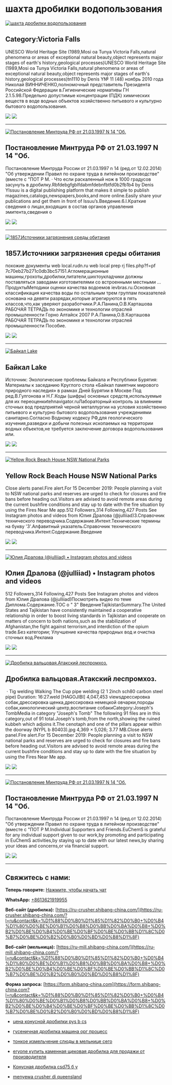 # шахта дробилки водопользования

<a href="https://swt.shibang-china.com/?l=ru&img&k=%D1%88%D0%B0%D1%85%D1%82%D0%B0+%D0%B4%D1%80%D0%BE%D0%B1%D0%B8%D0%BB%D0%BA%D0%B8+%D0%B2%D0%BE%D0%B4%D0%BE%D0%BF%D0%BE%D0%BB%D1%8C%D0%B7%D0%BE%D0%B2%D0%B0%D0%BD%D0%B8%D1%8F" target="_blank">![шахта дробилки водопользования](http://static.shibang-china.com/all-800x300/834.jpg)</a>

## Category:Victoria Falls
UNESCO World Heritage Site (1989,Mosi oa Tunya Victoria Falls,natural phenomena or areas of exceptional natural beauty,object represents major stages of earth's history,geological processes)UNESCO World Heritage Site (1989,Mosi oa Tunya Victoria Falls,natural phenomena or areas of exceptional natural beauty,object represents major stages of earth's history,geological processes)tn1110 by Denis Y№ 11 (48) ноябрь 2010 года Николай ВИННИЧЕНКО,полномочный представитель Президента Российской Федерации в.Гигиенические нормативы ГН 2.1.5.98.Предельно допустимые концентрации (ПДК) химических веществ в воде водных объектов хозяйственно питьевого и культурно бытового водопользования.


<a href="https://whatsapp.shibangsoft.com/WhatsApp.php" target="_blank" title="WhatsApp">![](http://static.shibang-china.com/icon/whatsapp.png)</a> <a href="https://swt.shibang-china.com/?l=ru&icon&k=%D1%88%D0%B0%D1%85%D1%82%D0%B0+%D0%B4%D1%80%D0%BE%D0%B1%D0%B8%D0%BB%D0%BA%D0%B8+%D0%B2%D0%BE%D0%B4%D0%BE%D0%BF%D0%BE%D0%BB%D1%8C%D0%B7%D0%BE%D0%B2%D0%B0%D0%BD%D0%B8%D1%8F" target="_blank">![](http://static.shibang-china.com/icon/chat-ru.png)</a>

---

<a href="https://swt.shibang-china.com/?l=ru&img&k=%D1%88%D0%B0%D1%85%D1%82%D0%B0+%D0%B4%D1%80%D0%BE%D0%B1%D0%B8%D0%BB%D0%BA%D0%B8+%D0%B2%D0%BE%D0%B4%D0%BE%D0%BF%D0%BE%D0%BB%D1%8C%D0%B7%D0%BE%D0%B2%D0%B0%D0%BD%D0%B8%D1%8F" target="_blank">![Постановление Минтруда РФ от 21.03.1997 N 14 &quot;Об.](http://static.shibang-china.com/all-800x300/688.jpg)</a>

## Постановление Минтруда РФ от 21.03.1997 N 14 &quot;Об.
Постановление Минтруда России от 21.03.1997 n 14 (ред.от 12.02.2014) &quot;Об утверждении Правил по охране труда в литейном производстве&quot; (вместе с &quot;ПОТ Р М.&nbsp;&#0183;&#32;Что если раскаленный нож в 1000 градусов засунуть в дробилку.Rbfdebgfgblfdabmfdebnfbtfd0b2fb1b4 by Denis YIssuu is a digital publishing platform that makes it simple to publish magazines,catalogs,newspapers,books,and more online.Easily share your publications and get them in front of Issuu’s.Введение.6.I.Краткие сведения о лицах,входящих в состав органов управления эмитента,сведения о


<a href="https://whatsapp.shibangsoft.com/WhatsApp.php" target="_blank" title="WhatsApp">![](http://static.shibang-china.com/icon/whatsapp.png)</a> <a href="https://swt.shibang-china.com/?l=ru&icon&k=%D1%88%D0%B0%D1%85%D1%82%D0%B0+%D0%B4%D1%80%D0%BE%D0%B1%D0%B8%D0%BB%D0%BA%D0%B8+%D0%B2%D0%BE%D0%B4%D0%BE%D0%BF%D0%BE%D0%BB%D1%8C%D0%B7%D0%BE%D0%B2%D0%B0%D0%BD%D0%B8%D1%8F" target="_blank">![](http://static.shibang-china.com/icon/chat-ru.png)</a>

---

<a href="https://swt.shibang-china.com/?l=ru&img&k=%D1%88%D0%B0%D1%85%D1%82%D0%B0+%D0%B4%D1%80%D0%BE%D0%B1%D0%B8%D0%BB%D0%BA%D0%B8+%D0%B2%D0%BE%D0%B4%D0%BE%D0%BF%D0%BE%D0%BB%D1%8C%D0%B7%D0%BE%D0%B2%D0%B0%D0%BD%D0%B8%D1%8F" target="_blank">![1857.Источники загрязнения среды обитания](http://static.shibang-china.com/all-800x300/1089.jpg)</a>

## 1857.Источники загрязнения среды обитания
похожие документы web local.rudn.ru web local prep rj files.php?f=pf 7c70eb27b271c0db3bc57151.Агломерационные машины,грохоты,дробилки,питатели,шихтоукладчики должны поставляться заводами изготовителями со встроенными местными …ПродуктыMетодики оценки качества водоемов ievbras.ru.Основная классификация качества воды по остальным трем группам показателей основана на девяти разрядах,которые агрегируются в пять классов,что,как уверяют разработчики.Р.А.Панина,О.В.Карташова РАБОЧАЯ ТЕТРАДЬ по экономике и технологии отраслей промышленности Горно Алтайск 2007 Р.А.Панина,О.В.Карташова РАБОЧАЯ ТЕТРАДЬ по экономике и технологии отраслей промышленности Пособие.


<a href="https://whatsapp.shibangsoft.com/WhatsApp.php" target="_blank" title="WhatsApp">![](http://static.shibang-china.com/icon/whatsapp.png)</a> <a href="https://swt.shibang-china.com/?l=ru&icon&k=%D1%88%D0%B0%D1%85%D1%82%D0%B0+%D0%B4%D1%80%D0%BE%D0%B1%D0%B8%D0%BB%D0%BA%D0%B8+%D0%B2%D0%BE%D0%B4%D0%BE%D0%BF%D0%BE%D0%BB%D1%8C%D0%B7%D0%BE%D0%B2%D0%B0%D0%BD%D0%B8%D1%8F" target="_blank">![](http://static.shibang-china.com/icon/chat-ru.png)</a>

---

<a href="https://swt.shibang-china.com/?l=ru&img&k=%D1%88%D0%B0%D1%85%D1%82%D0%B0+%D0%B4%D1%80%D0%BE%D0%B1%D0%B8%D0%BB%D0%BA%D0%B8+%D0%B2%D0%BE%D0%B4%D0%BE%D0%BF%D0%BE%D0%BB%D1%8C%D0%B7%D0%BE%D0%B2%D0%B0%D0%BD%D0%B8%D1%8F" target="_blank">![Байкал Lake](http://static.shibang-china.com/all-800x300/593.jpg)</a>

## Байкал Lake
Источник: Экологические проблемы Байкала и Республики Бурятия: Материалы к заседанию Круглого стола &#171;Байкал памятник мирового природного наследия&#187; в рамках Дней Бурятии в Москве Под ред.В.Гулгонова и Н.Г.Коды (шифры) основных средств,используемые для их переоценкиtehnavigator.ruЛабораторный контроль за влиянием сточных вод предприятий черной металлургии на условия хозяйственно питьевого и культурно бытового водопользования учреждениями санитарно.Согласно Водному кодексу РФ,для геологического изучения,разведки и добычи полезных ископаемых на территории водных объектов,не требуется заключение договора водопользования или.


<a href="https://whatsapp.shibangsoft.com/WhatsApp.php" target="_blank" title="WhatsApp">![](http://static.shibang-china.com/icon/whatsapp.png)</a> <a href="https://swt.shibang-china.com/?l=ru&icon&k=%D1%88%D0%B0%D1%85%D1%82%D0%B0+%D0%B4%D1%80%D0%BE%D0%B1%D0%B8%D0%BB%D0%BA%D0%B8+%D0%B2%D0%BE%D0%B4%D0%BE%D0%BF%D0%BE%D0%BB%D1%8C%D0%B7%D0%BE%D0%B2%D0%B0%D0%BD%D0%B8%D1%8F" target="_blank">![](http://static.shibang-china.com/icon/chat-ru.png)</a>

---

<a href="https://swt.shibang-china.com/?l=ru&img&k=%D1%88%D0%B0%D1%85%D1%82%D0%B0+%D0%B4%D1%80%D0%BE%D0%B1%D0%B8%D0%BB%D0%BA%D0%B8+%D0%B2%D0%BE%D0%B4%D0%BE%D0%BF%D0%BE%D0%BB%D1%8C%D0%B7%D0%BE%D0%B2%D0%B0%D0%BD%D0%B8%D1%8F" target="_blank">![Yellow Rock Beach House NSW National Parks](http://static.shibang-china.com/all-800x300/679.jpg)</a>

## Yellow Rock Beach House NSW National Parks
Close alerts panel.Fire alert.For 15 December 2019: People planning a visit to NSW national parks and reserves are urged to check for closures and fire bans before heading out.Visitors are advised to avoid remote areas during the current bushfire conditions and stay up to date with the fire situation by using the Fires Near Me app.512 Followers,314 Following,427 Posts See Instagram photos and videos from Юлия Дралова (@julliiad)З.Справочник технического переводчика.Содержание.Интент.Технические термины на букву 'З'.Алфавитный указатель.Справочник технического переводчика.Интент.Содержание.Введение


<a href="https://whatsapp.shibangsoft.com/WhatsApp.php" target="_blank" title="WhatsApp">![](http://static.shibang-china.com/icon/whatsapp.png)</a> <a href="https://swt.shibang-china.com/?l=ru&icon&k=%D1%88%D0%B0%D1%85%D1%82%D0%B0+%D0%B4%D1%80%D0%BE%D0%B1%D0%B8%D0%BB%D0%BA%D0%B8+%D0%B2%D0%BE%D0%B4%D0%BE%D0%BF%D0%BE%D0%BB%D1%8C%D0%B7%D0%BE%D0%B2%D0%B0%D0%BD%D0%B8%D1%8F" target="_blank">![](http://static.shibang-china.com/icon/chat-ru.png)</a>

---

<a href="https://swt.shibang-china.com/?l=ru&img&k=%D1%88%D0%B0%D1%85%D1%82%D0%B0+%D0%B4%D1%80%D0%BE%D0%B1%D0%B8%D0%BB%D0%BA%D0%B8+%D0%B2%D0%BE%D0%B4%D0%BE%D0%BF%D0%BE%D0%BB%D1%8C%D0%B7%D0%BE%D0%B2%D0%B0%D0%BD%D0%B8%D1%8F" target="_blank">![Юлия Дралова (@julliiad) • Instagram photos and videos](http://static.shibang-china.com/all-800x300/549.jpg)</a>

## Юлия Дралова (@julliiad) • Instagram photos and videos
512 Followers,314 Following,427 Posts See Instagram photos and videos from Юлия Дралова (@julliiad)Посмотреть видео по теме Диплома.Содержание.TOC o &quot; 3&quot; ВведениеTajikistanSummary.The United States and Tajikistan have consistently maintained a cooperative relationship in order to boost living standards in Tajikistan and cooperate on matters of concern to both nations,such as the stabilization of Afghanistan,the fight against terrorism,and interdiction of the opium trade.Без категории; Улучшение качества природных вод и очистка сточных вод.Реклама


<a href="https://whatsapp.shibangsoft.com/WhatsApp.php" target="_blank" title="WhatsApp">![](http://static.shibang-china.com/icon/whatsapp.png)</a> <a href="https://swt.shibang-china.com/?l=ru&icon&k=%D1%88%D0%B0%D1%85%D1%82%D0%B0+%D0%B4%D1%80%D0%BE%D0%B1%D0%B8%D0%BB%D0%BA%D0%B8+%D0%B2%D0%BE%D0%B4%D0%BE%D0%BF%D0%BE%D0%BB%D1%8C%D0%B7%D0%BE%D0%B2%D0%B0%D0%BD%D0%B8%D1%8F" target="_blank">![](http://static.shibang-china.com/icon/chat-ru.png)</a>

---

<a href="https://swt.shibang-china.com/?l=ru&img&k=%D1%88%D0%B0%D1%85%D1%82%D0%B0+%D0%B4%D1%80%D0%BE%D0%B1%D0%B8%D0%BB%D0%BA%D0%B8+%D0%B2%D0%BE%D0%B4%D0%BE%D0%BF%D0%BE%D0%BB%D1%8C%D0%B7%D0%BE%D0%B2%D0%B0%D0%BD%D0%B8%D1%8F" target="_blank">![Дробилка вальцовая.Атакский леспромхоз.](http://static.shibang-china.com/all-800x300/1506.jpg)</a>

## Дробилка вальцовая.Атакский леспромхоз.
&nbsp;&#0183;&#32;Tig welding Walking The Cup pipe welding (2 1 2inch sch80 carbon steel pipe) Duration: 16:27.weld [HAGOJIBI] 4,047,453 viewsдрессировка собак,дрессировка щенка,дрессировка немецкой овчарки,породы собак,кинологический центр,воспитание собакиCategory:Joseph's TombMedia in category &quot;Joseph's Tomb&quot; The following 91 files are in this category,out of 91 total.Joseph's tomb,from the north,showing the ruined kubbeh which adjoins it.The cenotaph and one of the pillars appear within the doorway (NYPL b 80403).jpg 4,369 &#215; 5,026; 3.77 MB.Close alerts panel.Fire alert.For 15 December 2019: People planning a visit to NSW national parks and reserves are urged to check for closures and fire bans before heading out.Visitors are advised to avoid remote areas during the current bushfire conditions and stay up to date with the fire situation by using the Fires Near Me app.


<a href="https://whatsapp.shibangsoft.com/WhatsApp.php" target="_blank" title="WhatsApp">![](http://static.shibang-china.com/icon/whatsapp.png)</a> <a href="https://swt.shibang-china.com/?l=ru&icon&k=%D1%88%D0%B0%D1%85%D1%82%D0%B0+%D0%B4%D1%80%D0%BE%D0%B1%D0%B8%D0%BB%D0%BA%D0%B8+%D0%B2%D0%BE%D0%B4%D0%BE%D0%BF%D0%BE%D0%BB%D1%8C%D0%B7%D0%BE%D0%B2%D0%B0%D0%BD%D0%B8%D1%8F" target="_blank">![](http://static.shibang-china.com/icon/chat-ru.png)</a>

---

<a href="https://swt.shibang-china.com/?l=ru&img&k=%D1%88%D0%B0%D1%85%D1%82%D0%B0+%D0%B4%D1%80%D0%BE%D0%B1%D0%B8%D0%BB%D0%BA%D0%B8+%D0%B2%D0%BE%D0%B4%D0%BE%D0%BF%D0%BE%D0%BB%D1%8C%D0%B7%D0%BE%D0%B2%D0%B0%D0%BD%D0%B8%D1%8F" target="_blank">![Постановление Минтруда РФ от 21.03.1997 N 14 &quot;Об.](http://static.shibang-china.com/all-800x300/249.jpg)</a>

## Постановление Минтруда РФ от 21.03.1997 N 14 &quot;Об.
Постановление Минтруда России от 21.03.1997 n 14 (ред.от 12.02.2014) &quot;Об утверждении Правил по охране труда в литейном производстве&quot; (вместе с &quot;ПОТ Р М.Individual Supporters and Friends.EuChemS is grateful for any individual support given to our work,by promoting and participating in EuChemS activities,by staying up to date with our latest news,by sharing your ideas and concerns,or via financial support.

<a href="https://whatsapp.shibangsoft.com/WhatsApp.php" target="_blank" title="WhatsApp">![](http://static.shibang-china.com/icon/whatsapp.png)</a> <a href="https://swt.shibang-china.com/?l=ru&icon&k=%D1%88%D0%B0%D1%85%D1%82%D0%B0+%D0%B4%D1%80%D0%BE%D0%B1%D0%B8%D0%BB%D0%BA%D0%B8+%D0%B2%D0%BE%D0%B4%D0%BE%D0%BF%D0%BE%D0%BB%D1%8C%D0%B7%D0%BE%D0%B2%D0%B0%D0%BD%D0%B8%D1%8F" target="_blank">![](http://static.shibang-china.com/icon/chat-ru.png)</a>

---
## Свяжитесь с нами:

**Теперь говорите:** [Нажмите, чтобы начать чат](https://swt.shibang-china.com?l=ru&contact&k=%D1%88%D0%B0%D1%85%D1%82%D0%B0+%D0%B4%D1%80%D0%BE%D0%B1%D0%B8%D0%BB%D0%BA%D0%B8+%D0%B2%D0%BE%D0%B4%D0%BE%D0%BF%D0%BE%D0%BB%D1%8C%D0%B7%D0%BE%D0%B2%D0%B0%D0%BD%D0%B8%D1%8F)

**WhatsApp:**  [+8613621919955](https://whatsapp.shibangsoft.com/WhatsApp.php)

**Веб-сайт (дробилка):** [https://ru-crusher.shibang-china.com/](https://ru-crusher.shibang-china.com/?l=ru&contact&k=%D1%88%D0%B0%D1%85%D1%82%D0%B0+%D0%B4%D1%80%D0%BE%D0%B1%D0%B8%D0%BB%D0%BA%D0%B8+%D0%B2%D0%BE%D0%B4%D0%BE%D0%BF%D0%BE%D0%BB%D1%8C%D0%B7%D0%BE%D0%B2%D0%B0%D0%BD%D0%B8%D1%8F)

**Веб-сайт (мельница):** [https://ru-mill.shibang-china.com/](https://ru-mill.shibang-china.com/?l=ru&contact&k=%D1%88%D0%B0%D1%85%D1%82%D0%B0+%D0%B4%D1%80%D0%BE%D0%B1%D0%B8%D0%BB%D0%BA%D0%B8+%D0%B2%D0%BE%D0%B4%D0%BE%D0%BF%D0%BE%D0%BB%D1%8C%D0%B7%D0%BE%D0%B2%D0%B0%D0%BD%D0%B8%D1%8F)

**Форма запроса:** [https://form.shibang-china.com](https://form.shibang-china.com?l=ru&contact&k=%D1%88%D0%B0%D1%85%D1%82%D0%B0+%D0%B4%D1%80%D0%BE%D0%B1%D0%B8%D0%BB%D0%BA%D0%B8+%D0%B2%D0%BE%D0%B4%D0%BE%D0%BF%D0%BE%D0%BB%D1%8C%D0%B7%D0%BE%D0%B2%D0%B0%D0%BD%D0%B8%D1%8F)

* [цена конусной дробилки pys b cs](../132/%D1%86%D0%B5%D0%BD%D0%B0%20%D0%BA%D0%BE%D0%BD%D1%83%D1%81%D0%BD%D0%BE%D0%B9%20%D0%B4%D1%80%D0%BE%D0%B1%D0%B8%D0%BB%D0%BA%D0%B8%20pys%20b%20cs.md)

* [гусеничная дробилка машина орг процесс](../131/%D0%B3%D1%83%D1%81%D0%B5%D0%BD%D0%B8%D1%87%D0%BD%D0%B0%D1%8F%20%D0%B4%D1%80%D0%BE%D0%B1%D0%B8%D0%BB%D0%BA%D0%B0%20%D0%BC%D0%B0%D1%88%D0%B8%D0%BD%D0%B0%20%D0%BE%D1%80%D0%B3%20%D0%BF%D1%80%D0%BE%D1%86%D0%B5%D1%81%D1%81.md)

* [тонкое измельчение слюды в мельнице сего](../135/%D1%82%D0%BE%D0%BD%D0%BA%D0%BE%D0%B5%20%D0%B8%D0%B7%D0%BC%D0%B5%D0%BB%D1%8C%D1%87%D0%B5%D0%BD%D0%B8%D0%B5%20%D1%81%D0%BB%D1%8E%D0%B4%D1%8B%20%D0%B2%20%D0%BC%D0%B5%D0%BB%D1%8C%D0%BD%D0%B8%D1%86%D0%B5%20%D1%81%D0%B5%D0%B3%D0%BE.md)

* [eryone купить каменная щековая дробилка для продажи от производителя](../132/eryone%20%D0%BA%D1%83%D0%BF%D0%B8%D1%82%D1%8C%20%D0%BA%D0%B0%D0%BC%D0%B5%D0%BD%D0%BD%D0%B0%D1%8F%20%D1%89%D0%B5%D0%BA%D0%BE%D0%B2%D0%B0%D1%8F%20%D0%B4%D1%80%D0%BE%D0%B1%D0%B8%D0%BB%D0%BA%D0%B0%20%D0%B4%D0%BB%D1%8F%20%D0%BF%D1%80%D0%BE%D0%B4%D0%B0%D0%B6%D0%B8%20%D0%BE%D1%82%20%D0%BF%D1%80%D0%BE%D0%B8%D0%B7%D0%B2%D0%BE%D0%B4%D0%B8%D1%82%D0%B5%D0%BB%D1%8F.md)

* [Конусная дробилка csd75 б  у](../131/%D0%9A%D0%BE%D0%BD%D1%83%D1%81%D0%BD%D0%B0%D1%8F%20%D0%B4%D1%80%D0%BE%D0%B1%D0%B8%D0%BB%D0%BA%D0%B0%20csd75%20%D0%B1%20%20%D1%83.md)

* [menyewa crusher di queensland](../132/menyewa%20crusher%20di%20queensland.md)